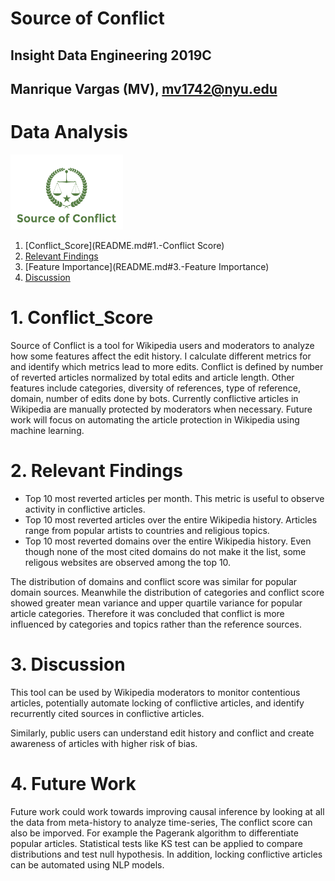 # Source of Conflict

## Insight Data Engineering 2019C
## Manrique Vargas (MV), mv1742@nyu.edu
# Data Analysis

<img src="https://raw.githubusercontent.com/mv1742/Wiki_Bias/master/figs/SoC.png" data-canonical-src="https://raw.githubusercontent.com/mv1742/Wiki_Bias/master/figs/SoC.png" width="180" height="120" />



1. [Conflict_Score](README.md#1.-Conflict Score)
1. [Relevant Findings](README.md#2.-Relevant-Findings)
1. [Feature Importance](README.md#3.-Feature Importance)
1. [Discussion](README.md#4.-Discussion)


# 1. Conflict_Score
Source of Conflict is a tool for Wikipedia users and moderators to analyze how some features affect the edit history. I calculate different metrics for and identify which metrics lead to more edits. Conflict is defined by number of reverted articles normalized by total edits and article length. Other features include categories, diversity of references, type of reference, domain, number of edits done by bots. Currently conflictive articles in Wikipedia are manually protected by moderators when necessary. Future work will focus on automating the article protection in Wikipedia using machine learning.

# 2. Relevant Findings
- Top 10 most reverted articles per month.
This metric is useful to observe activity in conflictive articles.
- Top 10 most reverted articles over the entire Wikipedia history.
Articles range from popular artists to countries and religious topics.
- Top 10 most reverted domains over the entire Wikipedia history.
Even though none of the most cited domains do not make it the list, some religous websites are observed among the top 10. 


The distribution of domains and conflict score was similar for popular domain sources.
Meanwhile the distribution of categories and conflict score showed greater mean variance and upper quartile variance for popular article categories.
Therefore it was concluded that conflict is more influenced by categories and topics rather than the reference sources. 


# 3. Discussion

This tool can be used by Wikipedia moderators to monitor contentious articles, potentially automate locking of conflictive articles, and identify recurrently cited sources in conflictive articles.

Similarly, public users can understand edit history and conflict and create awareness of articles with higher risk of bias.


# 4. Future Work
Future work could work towards improving causal inference by looking at all the data from meta-history to analyze time-series, The conflict score can also be imporved. For example the Pagerank algorithm to differentiate popular articles. Statistical tests like KS test can be applied to compare distributions and test null hypothesis. In addition, locking conflictive articles can be automated using NLP models.

